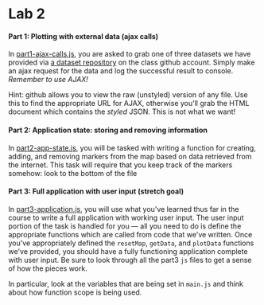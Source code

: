 # Lab 2

#### Part 1: Plotting with external data (ajax calls)

In [part1-ajax-calls.js](js/part1-ajax-calls.js), you are asked to grab
one of three datasets we have provided via [a dataset
repository](https://github.com/MUSA611-CPLN692-spring2020/datasets/tree/master/json)
on the class github account. Simply make an ajax request for the data and
log the successful result to console. *Remember to use AJAX!*

Hint: github allows you to view the raw (unstyled) version of any file. Use this
to find the appropriate URL for AJAX, otherwise you'll grab the HTML document
which contains the *styled* JSON. This is not what we want!



#### Part 2: Application state: storing and removing information

In [part2-app-state.js](js/part2-app-state.js), you will be
tasked with writing a function for creating, adding, and removing
markers from the map based on data retrieved from the internet. This
task will require that you keep track of the markers somehow: look to
the bottom of the file

#### Part 3: Full application with user input (stretch goal)

In [part3-application.js](js/part3-application.js), you will use
what you've learned thus far in the course to write a full application
with working user input. The user input portion of the task is handled
for you — all you need to do is define the appropriate functions which
are called from code that we've written. Once you've appropriately
defined the `resetMap`, `getData`, and `plotData` functions we've
provided, you should have a fully functioning application complete with
user input. Be sure to look through all the part3 `js` files to get a
sense of how the pieces work.

In particular, look at the variables that are being set in `main.js` and
think about how function scope is being used.
